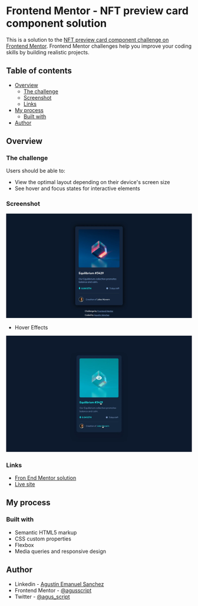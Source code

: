 # Frontend Mentor - NFT preview card component solution

This is a solution to the [NFT preview card component challenge on Frontend Mentor](https://www.frontendmentor.io/challenges/nft-preview-card-component-SbdUL_w0U). Frontend Mentor challenges help you improve your coding skills by building realistic projects. 

## Table of contents

- [Overview](#overview)
  - [The challenge](#the-challenge)
  - [Screenshot](#screenshot)
  - [Links](#links)
- [My process](#my-process)
  - [Built with](#built-with)
- [Author](#author)


## Overview

### The challenge

Users should be able to:

- View the optimal layout depending on their device's screen size
- See hover and focus states for interactive elements

### Screenshot

![](images/screenshot.webp)

- Hover Effects

![](images/active-states.webp)

### Links

- [Fron End Mentor solution](https://www.frontendmentor.io/solutions/nft-preview-card-component-css-lZ2_V3bwZq)
- [Live site](https://agusscript.github.io/NFT-preview-card-component/)

## My process

### Built with

- Semantic HTML5 markup
- CSS custom properties
- Flexbox
- Media queries and responsive design

## Author

- Linkedin - [Agustin Emanuel Sanchez](https://www.linkedin.com/in/agustin-emanuel-sanchez-4b2807240/)
- Frontend Mentor - [@agusscript](https://www.frontendmentor.io/profile/agusscript)
- Twitter - [@agus_script](https://twitter.com/agus_script)
